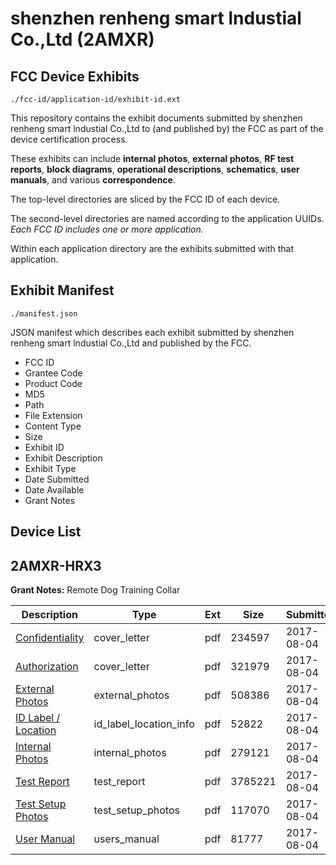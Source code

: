 # shenzhen renheng smart lndustial Co.,Ltd (2AMXR)
## FCC Device Exhibits

```
./fcc-id/application-id/exhibit-id.ext
```

This repository contains the exhibit documents submitted by shenzhen renheng smart lndustial Co.,Ltd to (and published by) the FCC as part of the device certification process.

These exhibits can include **internal photos**, **external photos**, **RF test reports**, **block diagrams**, **operational descriptions**, **schematics**, **user manuals**, and various **correspondence**.

The top-level directories are sliced by the FCC ID of each device.

The second-level directories are named according to the application UUIDs. *Each FCC ID includes one or more application.*

Within each application directory are the exhibits submitted with that application. 

## Exhibit Manifest

```
./manifest.json
```

JSON manifest which describes each exhibit submitted by shenzhen renheng smart lndustial Co.,Ltd and published by the FCC.

- FCC ID
- Grantee Code
- Product Code
- MD5
- Path
- File Extension
- Content Type
- Size
- Exhibit ID
- Exhibit Description
- Exhibit Type
- Date Submitted
- Date Available
- Grant Notes

## Device List
## 2AMXR-HRX3
**Grant Notes:** Remote Dog Training Collar

| Description | Type | Ext | Size | Submitted | Available |
| ----------- | ---- | --- | ---- | --------- | --------- |
| [Confidentiality](2AMXR-HRX3/c6fc389999c0952cb9a79daf030c048b/3497026.pdf) | cover_letter | pdf | 234597 | 2017-08-04 | 2017-08-04 |
| [Authorization](2AMXR-HRX3/c6fc389999c0952cb9a79daf030c048b/3497028.pdf) | cover_letter | pdf | 321979 | 2017-08-04 | 2017-08-04 |
| [External Photos](2AMXR-HRX3/c6fc389999c0952cb9a79daf030c048b/3497023.pdf) | external_photos | pdf | 508386 | 2017-08-04 | 2017-08-04 |
| [ID Label / Location](2AMXR-HRX3/c6fc389999c0952cb9a79daf030c048b/3497027.pdf) | id_label_location_info | pdf | 52822 | 2017-08-04 | 2017-08-04 |
| [Internal Photos](2AMXR-HRX3/c6fc389999c0952cb9a79daf030c048b/3497024.pdf) | internal_photos | pdf | 279121 | 2017-08-04 | 2017-08-04 |
| [Test Report](2AMXR-HRX3/c6fc389999c0952cb9a79daf030c048b/3497029.pdf) | test_report | pdf | 3785221 | 2017-08-04 | 2017-08-04 |
| [Test Setup Photos](2AMXR-HRX3/c6fc389999c0952cb9a79daf030c048b/3497022.pdf) | test_setup_photos | pdf | 117070 | 2017-08-04 | 2017-08-04 |
| [User Manual](2AMXR-HRX3/c6fc389999c0952cb9a79daf030c048b/3497025.pdf) | users_manual | pdf | 81777 | 2017-08-04 | 2017-08-04 |
